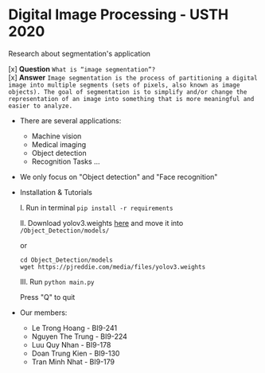 # Digital Image Processing - USTH 2020
Research about segmentation's application

[x] <b>Question</b>
```What is “image segmentation”?```
<br>
[x] <b>Answer</b>
```Image segmentation is the process of partitioning a digital image into multiple segments (sets of pixels, also known as image objects). The goal of segmentation is to simplify and/or change the representation of an image into something that is more meaningful and easier to analyze.```
- There are several applications:
    - Machine vision
    - Medical imaging
    - Object detection
    - Recognition Tasks
    ...
- We only focus on "Object detection" and "Face recognition"

- Installation & Tutorials <update soon>

    I. Run in terminal
        ```
        pip install -r requirements
        ```

    II. Download yolov3.weights [here](https://drive.google.com/file/d/1ppad5GbY5mX8axvnTEKFgMmvxqtQvn3k/view?usp=sharing) and move it into ```/Object_Detection/models/```
    
    or 
    ```
    cd Object_Detection/models
    wget https://pjreddie.com/media/files/yolov3.weights
    ```

    III. Run
        ```
        python main.py
        ```
    
    Press "Q" to quit

- Our members:
    + Le Trong Hoang - BI9-241
    + Nguyen The Trung - BI9-224
    + Luu Quy Nhan - BI9-178
    + Doan Trung Kien - BI9-130
    + Tran Minh Nhat - BI9-179
